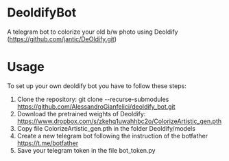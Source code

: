 # DeoldifyBot
A telegram bot to colorize your old b/w photo using Deoldify (https://github.com/jantic/DeOldify.git)

# Usage
To set up your own deoldify bot you have to follow these steps:

1.  Clone the repository: git clone --recurse-submodules https://github.com/AlessandroGianfelici/deoldify_bot.git
2.  Download the pretrained weights of Deoldify: https://www.dropbox.com/s/zkehq1uwahhbc2o/ColorizeArtistic_gen.pth
3.  Copy file ColorizeArtistic_gen.pth in the folder Deoldify/models
4.  Create a new telegram bot following the instruction of the botfather https://t.me/botfather
5.  Save your telegram token in the file bot_token.py
